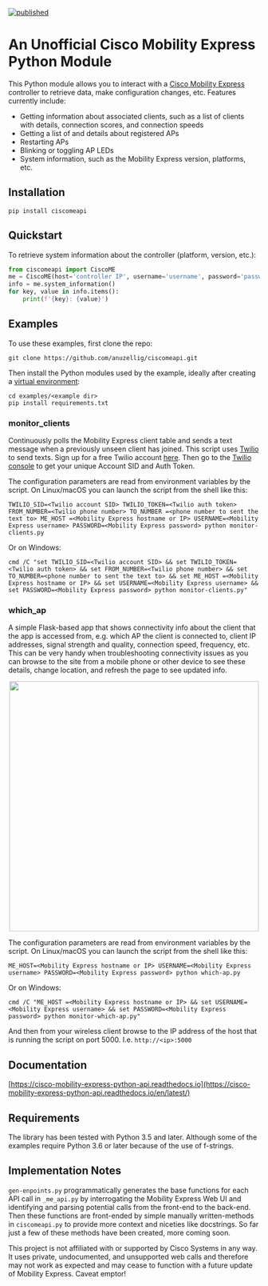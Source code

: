 [![published](https://static.production.devnetcloud.com/codeexchange/assets/images/devnet-published.svg)](https://developer.cisco.com/codeexchange/github/repo/anuzellig/ciscomeapi)
# An Unofficial Cisco Mobility Express Python Module
This Python module allows you to interact with a [Cisco Mobility Express](https://www.cisco.com/c/en/us/solutions/enterprise-networks/mobility-express/index.html) controller to retrieve data, make configuration changes, etc. Features currently include:

* Getting information about associated clients, such as a list of clients with details, connection scores, and connection speeds
* Getting a list of and details about registered APs
* Restarting APs
* Blinking or toggling AP LEDs
* System information, such as the Mobility Express version, platforms, etc. 



## Installation
`pip install ciscomeapi`

## Quickstart
To retrieve system information about the controller (platform, version, etc.):

```python
from ciscomeapi import CiscoME
me = CiscoME(host='controller IP', username='username', password='password')
info = me.system_information()
for key, value in info.items():
    print(f'{key}: {value}')
``` 

## Examples
To use these examples, first clone the repo:

    git clone https://github.com/anuzellig/ciscomeapi.git
Then install the Python modules used by the example, ideally after creating a [virtual environment](https://docs.python.org/3/tutorial/venv.html):

	cd examples/<example dir>
	pip install requirements.txt
    

### monitor_clients
Continuously polls the Mobility Express client table and sends a text message when a previously unseen client has joined. This script uses [Twilio](https://www.twilio.com) to send texts. Sign up for a free Twilio account [here](https://www.twilio.com/try-twilio). Then go to the [Twilio console](https://www.twilio.com/console) to get your unique Account SID and Auth Token. 

The configuration parameters are read from environment variables by the script. On Linux/macOS you can launch the script from the shell like this:

	TWILIO_SID=<Twilio account SID> TWILIO_TOKEN=<Twilio auth token> FROM_NUMBER=<Twilio phone number> TO_NUMBER =<phone number to sent the text to> ME_HOST =<Mobility Express hostname or IP> USERNAME=<Mobility Express username> PASSWORD=<Mobility Express password> python monitor-clients.py
	
Or on Windows:

	cmd /C "set TWILIO_SID=<Twilio account SID> && set TWILIO_TOKEN=<Twilio auth token> && set FROM_NUMBER=<Twilio phone number> && set TO_NUMBER=<phone number to sent the text to> && set ME_HOST =<Mobility Express hostname or IP> && set USERNAME=<Mobility Express username> && set PASSWORD=<Mobility Express password> python monitor-clients.py"

### which_ap
A simple Flask-based app that shows connectivity info about the client that the app is accessed from, e.g. which AP the client is connected to, client IP addresses, signal strength and quality, connection speed, frequency, etc. This can be very handy when troubleshooting connectivity issues as you can browse to the site from a mobile phone or other device to see these details, change location, and refresh the page to see updated info. 

<div style="text-align: center;">
<img src="https://github.com/anuzellig/ciscomeapi/blob/master/examples/which_ap/screenshots/screenshot.png?raw=true" width="500" >
</div>

The configuration parameters are read from environment variables by the script. On Linux/macOS you can launch the script from the shell like this:

	ME_HOST=<Mobility Express hostname or IP> USERNAME=<Mobility Express username> PASSWORD=<Mobility Express password> python which-ap.py
	
Or on Windows:

	cmd /C "ME_HOST =<Mobility Express hostname or IP> && set USERNAME=<Mobility Express username> && set PASSWORD=<Mobility Express password> python monitor-which-ap.py"

And then from your wireless client browse to the IP address of the host that is running the script on port 5000. I.e. `http://<ip>:5000`
 
## Documentation
[https://cisco-mobility-express-python-api.readthedocs.io](https://cisco-mobility-express-python-api.readthedocs.io/en/latest/)
 
## Requirements
The library has been tested with Python 3.5 and later. Although some of the examples require Python 3.6 or later because of the use of f-strings. 

## Implementation Notes
`gen-enpoints.py` programmatically generates the base functions for each API call in `_me_api.py` by interrogating the Mobility Express Web UI and identifying and parsing potential calls from the front-end to the back-end. Then these functions are front-ended by simple manually written-methods in `ciscomeapi.py` to provide more context and niceties like docstrings. So far just a few of these methods have been created, more coming soon. 

This project is not affiliated with or supported by Cisco Systems in any way. It uses private, undocumented, and unsupported web calls and therefore may not work as expected and may cease to function with a future update of Mobility Express. Caveat emptor!
